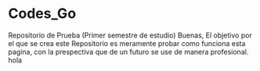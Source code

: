 # Codes_Go
Repositorio de Prueba (Primer semestre de estudio)
Buenas, El objetivo por el que se crea este Repositorio es meramente probar como funciona esta pagina, con la prespectiva que de un futuro se use de manera profesional.
hola